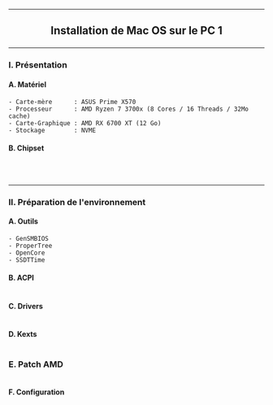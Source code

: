 --------------------------------------------------------------------------------------------------------------------------------------------
## <p align='center'> Installation de Mac OS sur le PC 1 </p>

--------------------------------------------------------------------------------------------------------------------------------------------
### I. Présentation
#### A. Matériel
```
- Carte-mère      : ASUS Prime X570
- Processeur      : AMD Ryzen 7 3700x (8 Cores / 16 Threads / 32Mo cache)
- Carte-Graphique : AMD RX 6700 XT (12 Go)
- Stockage        : NVME
```
#### B. Chipset
```
```

<br />

--------------------------------------------------------------------------------------------------------------------------------------------
### II. Préparation de l'environnement
#### A. Outils
```
- GenSMBIOS 
- ProperTree
- OpenCore
- SSDTTime
```

#### B. ACPI
```
```

#### C. Drivers
```
```

#### D. Kexts
```
```

### E. Patch AMD
```
```

#### F. Configuration
```
```
